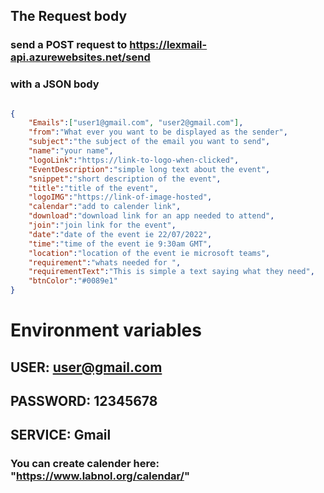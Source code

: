 ## The Request body
### send a POST request to https://lexmail-api.azurewebsites.net/send
### with a JSON body
```json

{
    "Emails":["user1@gmail.com", "user2@gmail.com"],
    "from":"What ever you want to be displayed as the sender",
    "subject":"the subject of the email you want to send",
    "name":"your name",
    "logoLink":"https://link-to-logo-when-clicked",
    "EventDescription":"simple long text about the event",
    "snippet":"short description of the event",
    "title":"title of the event", 
    "logoIMG":"https://link-of-image-hosted", 
    "calendar":"add to calender link",
    "download":"download link for an app needed to attend", 
    "join":"join link for the event", 
    "date":"date of the event ie 22/07/2022", 
    "time":"time of the event ie 9:30am GMT", 
    "location":"location of the event ie microsoft teams", 
    "requirement":"whats needed for ", 
    "requirementText":"This is simple a text saying what they need",
    "btnColor":"#0089e1"
}
```
# Environment variables
## USER: user@gmail.com
## PASSWORD: 12345678
## SERVICE: Gmail
### You can create calender here: "https://www.labnol.org/calendar/"